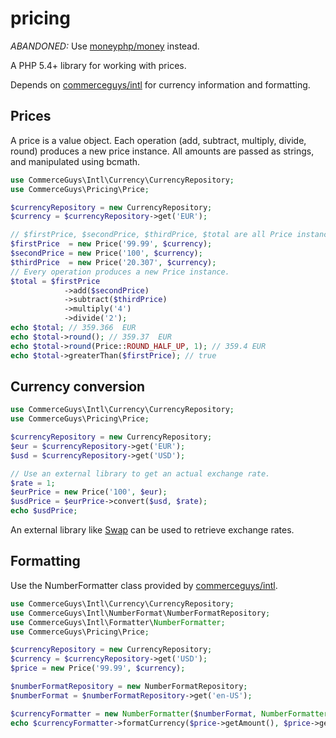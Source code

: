 pricing
=======

*ABANDONED:* Use [moneyphp/money](http://github.com/moneyphp/money) instead.

A PHP 5.4+ library for working with prices.

Depends on [commerceguys/intl](http://github.com/commerceguys/intl) for currency information and formatting.

Prices
------
A price is a value object. Each operation (add, subtract, multiply, divide, round) produces a new price instance.
All amounts are passed as strings, and manipulated using bcmath.

```php
use CommerceGuys\Intl\Currency\CurrencyRepository;
use CommerceGuys\Pricing\Price;

$currencyRepository = new CurrencyRepository;
$currency = $currencyRepository->get('EUR');

// $firstPrice, $secondPrice, $thirdPrice, $total are all Price instances.
$firstPrice  = new Price('99.99', $currency);
$secondPrice = new Price('100', $currency);
$thirdPrice  = new Price('20.307', $currency);
// Every operation produces a new Price instance.
$total = $firstPrice
            ->add($secondPrice)
            ->subtract($thirdPrice)
            ->multiply('4')
            ->divide('2');
echo $total; // 359.366  EUR
echo $total->round(); // 359.37  EUR
echo $total->round(Price::ROUND_HALF_UP, 1); // 359.4 EUR
echo $total->greaterThan($firstPrice); // true
```

Currency conversion
-------------------
```php
use CommerceGuys\Intl\Currency\CurrencyRepository;
use CommerceGuys\Pricing\Price;

$currencyRepository = new CurrencyRepository;
$eur = $currencyRepository->get('EUR');
$usd = $currencyRepository->get('USD');

// Use an external library to get an actual exchange rate.
$rate = 1;
$eurPrice = new Price('100', $eur);
$usdPrice = $eurPrice->convert($usd, $rate);
echo $usdPrice;
```
An external library like [Swap](https://github.com/florianv/swap) can be
used to retrieve exchange rates.

Formatting
----------
Use the NumberFormatter class provided by [commerceguys/intl](http://github.com/commerceguys/intl).

```php
use CommerceGuys\Intl\Currency\CurrencyRepository;
use CommerceGuys\Intl\NumberFormat\NumberFormatRepository;
use CommerceGuys\Intl\Formatter\NumberFormatter;
use CommerceGuys\Pricing\Price;

$currencyRepository = new CurrencyRepository;
$currency = $currencyRepository->get('USD');
$price = new Price('99.99', $currency);

$numberFormatRepository = new NumberFormatRepository;
$numberFormat = $numberFormatRepository->get('en-US');

$currencyFormatter = new NumberFormatter($numberFormat, NumberFormatter::CURRENCY);
echo $currencyFormatter->formatCurrency($price->getAmount(), $price->getCurrency()); // $99.99
```
